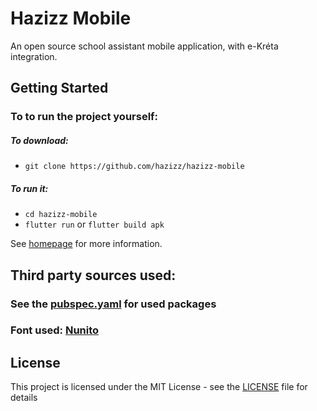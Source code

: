 # Hazizz Mobile

An open source school assistant mobile application, with e-Kréta integration.
## Getting Started

### To to run the project yourself:
##### To download:
* `git clone https://github.com/hazizz/hazizz-mobile`
##### To run it:
* `cd hazizz-mobile`
* `flutter run` or `flutter build apk`

See [homepage](https://hazizz.github.io) for more information.

## Third party sources used:
### See the [pubspec.yaml](pubspec.yaml) for used packages

### Font used: [Nunito](https://fonts.google.com/specimen/Nunito)
## License

This project is licensed under the MIT License - see the [LICENSE](LICENSE) file for details